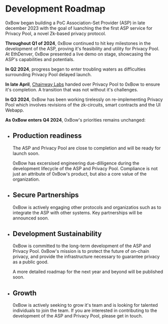 # Development Roadmap

0xBow began building a PoC Association-Set Provider (ASP) in late december 2023 with the goal of luanching the
the first ASP service for Privacy Pool, a novel Zk-based privacy protocol.

**Throughout Q1 of 2024**, 0xBow continued to hit key milestones in the development of the ASP, proving
it's feasibility and utility for Privacy Pool. At EthDenver,
0xBow presented a live demo on stage, showcasing the ASP's capabilities and potentials.

**In Q2 2024**, progress began to enter troubling waters as difficulties surrounding Privacy Pool
delayed launch.

**In late April**, [Chainway Labs](https://chainway.xyz/) handed over Privacy Pool to 0xBow
to ensure it's completion. A transition that was not without it's challenges.

**In Q3 2024**, 0xBow has been working tirelessly on re-implementing Privacy Pool which involves
revisions of the zk-circuits, smart contracts and the UI Webapp.

**As 0xBow enters Q4 2024**, 0xBow's priorities remains unchanged:

- ## Production readiness

  The ASP and Privacy Pool are close to completion and will be ready for launch soon.

  0xBow has excersised engineering due-dilligence during the development lifecycle of the ASP
  and Privacy Pool. Compliance is not just an attribute of 0xBow's product, but also a core value
  of the organization.

- ## Secure Partnerships

  0xBow is actively engaging other protocols and organizatios such as to integrate
  the ASP with other systems. Key partnerships will be announced soon.

- ## Development Sustainability

  0xBow is committed to the long-term development of the ASP and Privacy Pool.
  0xBow's mission is to protect the future of on-chain privacy, and provide the infrastructure necessary
  to guarantee privacy as a public good.

  A more detailed roadmap for the next year and beyond will be published soon.

- ## Growth

  0xBow is actively seeking to grow it's team and is looking for talented individuals to join the team.
  If you are interested in contributing to the development of the ASP and Privacy Pool, please get in touch.
